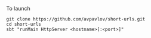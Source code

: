To launch
  
    git clone https://github.com/avpavlov/short-urls.git
    cd short-urls
    sbt "runMain HttpServer <hostname>[:<port>]"
